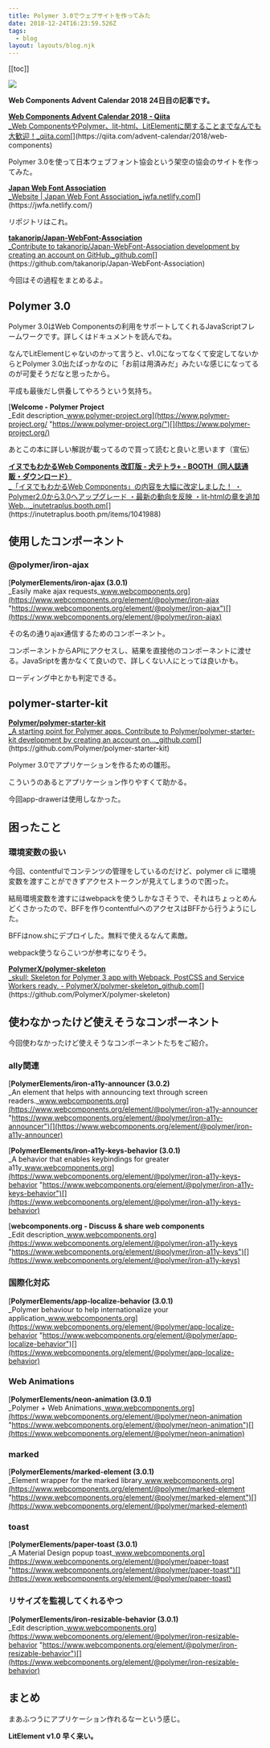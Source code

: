 ```yaml
---
title: Polymer 3.0でウェブサイトを作ってみた
date: 2018-12-24T16:23:59.526Z
tags:
  - blog
layout: layouts/blog.njk
---
```


[[toc]]

![](https://cdn-images-1.medium.com/max/800/1*q7JvY-hrljPMOxNDepUYtg.png)

**Web Components Advent Calendar 2018 24日目の記事です。**

[**Web Components Advent Calendar 2018 - Qiita**  
_Web ComponentsやPolymer、lit-html、LitElementに関することまでなんでも大歓迎！_qiita.com](https://qiita.com/advent-calendar/2018/web-components "https://qiita.com/advent-calendar/2018/web-components")[](https://qiita.com/advent-calendar/2018/web-components)

Polymer 3.0を使って日本ウェブフォント協会という架空の協会のサイトを作ってみた。

[**Japan Web Font Association**  
_Website | Japan Web Font Association_jwfa.netlify.com](https://jwfa.netlify.com/ "https://jwfa.netlify.com/")[](https://jwfa.netlify.com/)

リポジトリはこれ。

[**takanorip/Japan-WebFont-Association**  
_Contribute to takanorip/Japan-WebFont-Association development by creating an account on GitHub._github.com](https://github.com/takanorip/Japan-WebFont-Association "https://github.com/takanorip/Japan-WebFont-Association")[](https://github.com/takanorip/Japan-WebFont-Association)

今回はその過程をまとめるよ。

## Polymer 3.0

Polymer 3.0はWeb Componentsの利用をサポートしてくれるJavaScriptフレームワークです。詳しくはドキュメントを読んでね。

なんでLitElementじゃないのかって言うと、v1.0になってなくて安定してないからとPolymer 3.0出たばっかなのに「お前は用済みだ」みたいな感じになってるのが可愛そうだなと思ったから。

平成も最後だし供養してやろうという気持ち。

[**Welcome - Polymer Project**  
_Edit description_www.polymer-project.org](https://www.polymer-project.org/ "https://www.polymer-project.org/")[](https://www.polymer-project.org/)

あとこの本に詳しい解説が載ってるので買って読むと良いと思います（宣伝）

[**イヌでもわかるWeb Components 改訂版 - 犬テトラ+ - BOOTH（同人誌通販・ダウンロード）**  
_「イヌでもわかるWeb Components」の内容を大幅に改定しました！ ・Polymer2.0から3.0へアップグレード ・最新の動向を反映 ・lit-htmlの章を追加 Web…_inutetraplus.booth.pm](https://inutetraplus.booth.pm/items/1041988 "https://inutetraplus.booth.pm/items/1041988")[](https://inutetraplus.booth.pm/items/1041988)

## 使用したコンポーネント

### **@polymer/iron-ajax**

[**PolymerElements/iron-ajax (3.0.1)**  
_Easily make ajax requests_www.webcomponents.org](https://www.webcomponents.org/element/@polymer/iron-ajax "https://www.webcomponents.org/element/@polymer/iron-ajax")[](https://www.webcomponents.org/element/@polymer/iron-ajax)

その名の通りajax通信するためのコンポーネント。

コンポーネントからAPIにアクセスし、結果を直接他のコンポーネントに渡せる。JavaSriptを書かなくて良いので、詳しくない人にとっては良いかも。

ローディング中とかも判定できる。

## polymer-starter-kit

[**Polymer/polymer-starter-kit**  
_A starting point for Polymer apps. Contribute to Polymer/polymer-starter-kit development by creating an account on…_github.com](https://github.com/Polymer/polymer-starter-kit "https://github.com/Polymer/polymer-starter-kit")[](https://github.com/Polymer/polymer-starter-kit)

Polymer 3.0でアプリケーションを作るための雛形。

こういうのあるとアプリケーション作りやすくて助かる。

今回app-drawerは使用しなかった。

## 困ったこと

### 環境変数の扱い

今回、contentfulでコンテンツの管理をしているのだけど、polymer cli に環境変数を渡すことができずアクセストークンが見えてしまうので困った。

結局環境変数を渡すにはwebpackを使うしかなさそうで、それはちょっとめんどくさかったので、BFFを作りcontentfulへのアクセスはBFFから行うようにした。

BFFはnow.shにデプロイした。無料で使えるなんて素敵。

webpack使うならこいつが参考になりそう。

[**PolymerX/polymer-skeleton**  
_skull: Skeleton for Polymer 3 app with Webpack, PostCSS and Service Workers ready. - PolymerX/polymer-skeleton_github.com](https://github.com/PolymerX/polymer-skeleton "https://github.com/PolymerX/polymer-skeleton")[](https://github.com/PolymerX/polymer-skeleton)

## 使わなかったけど使えそうなコンポーネント

今回使わなかったけど使えそうなコンポーネントたちをご紹介。

### ally関連

[**PolymerElements/iron-a11y-announcer (3.0.2)**  
_An element that helps with announcing text through screen readers._www.webcomponents.org](https://www.webcomponents.org/element/@polymer/iron-a11y-announcer "https://www.webcomponents.org/element/@polymer/iron-a11y-announcer")[](https://www.webcomponents.org/element/@polymer/iron-a11y-announcer)

[**PolymerElements/iron-a11y-keys-behavior (3.0.1)**  
_A behavior that enables keybindings for greater a11y_www.webcomponents.org](https://www.webcomponents.org/element/@polymer/iron-a11y-keys-behavior "https://www.webcomponents.org/element/@polymer/iron-a11y-keys-behavior")[](https://www.webcomponents.org/element/@polymer/iron-a11y-keys-behavior)

[**webcomponents.org - Discuss & share web components**  
_Edit description_www.webcomponents.org](https://www.webcomponents.org/element/@polymer/iron-a11y-keys "https://www.webcomponents.org/element/@polymer/iron-a11y-keys")[](https://www.webcomponents.org/element/@polymer/iron-a11y-keys)

### 国際化対応

[**PolymerElements/app-localize-behavior (3.0.1)**  
_Polymer behaviour to help internationalize your application_www.webcomponents.org](https://www.webcomponents.org/element/@polymer/app-localize-behavior "https://www.webcomponents.org/element/@polymer/app-localize-behavior")[](https://www.webcomponents.org/element/@polymer/app-localize-behavior)

### Web Animations

[**PolymerElements/neon-animation (3.0.1)**  
_Polymer + Web Animations_www.webcomponents.org](https://www.webcomponents.org/element/@polymer/neon-animation "https://www.webcomponents.org/element/@polymer/neon-animation")[](https://www.webcomponents.org/element/@polymer/neon-animation)

### marked

[**PolymerElements/marked-element (3.0.1)**  
_Element wrapper for the marked library_www.webcomponents.org](https://www.webcomponents.org/element/@polymer/marked-element "https://www.webcomponents.org/element/@polymer/marked-element")[](https://www.webcomponents.org/element/@polymer/marked-element)

### toast

[**PolymerElements/paper-toast (3.0.1)**  
_A Material Design popup toast_www.webcomponents.org](https://www.webcomponents.org/element/@polymer/paper-toast "https://www.webcomponents.org/element/@polymer/paper-toast")[](https://www.webcomponents.org/element/@polymer/paper-toast)

### リサイズを監視してくれるやつ

[**PolymerElements/iron-resizable-behavior (3.0.1)**  
_Edit description_www.webcomponents.org](https://www.webcomponents.org/element/@polymer/iron-resizable-behavior "https://www.webcomponents.org/element/@polymer/iron-resizable-behavior")[](https://www.webcomponents.org/element/@polymer/iron-resizable-behavior)

## まとめ

まあふつうにアプリケーション作れるなーという感じ。

**LitElement v1.0 早く来い。**